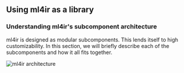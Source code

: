 ## Using ml4ir as a library

### Understanding ml4ir's subcomponent architecture

ml4ir is designed as modular subcomponents. This lends itself to high customizability. In this section, we will briefly describe each of the subcomponents and how it all fits together.

![ml4ir architecture](/_static/ml4ir_framework.png)
